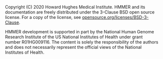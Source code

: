 Copyright (C) 2020 Howard Hughes Medical Institute.
HMMER and its documentation are freely distributed under the 3-Clause BSD open source license. For a
copy of the license, see [opensource.org/licenses/BSD-3-Clause](https://opensource.org/).

HMMER development is supported in part by the National Human Genome Research Institute of the US
National Institutes of Health under grant number R01HG009116. The content is solely the responsibility of
the authors and does not necessarily represent the official views of the National Institutes of Health.
